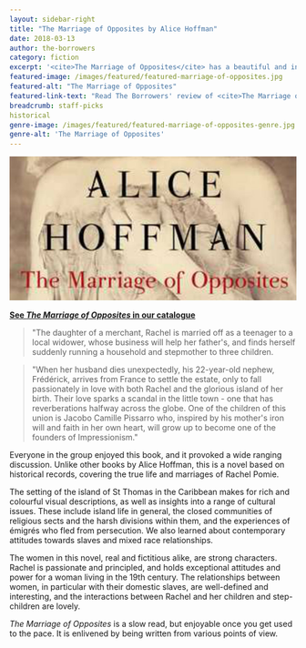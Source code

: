 ```yaml
---
layout: sidebar-right
title: "The Marriage of Opposites by Alice Hoffman"
date: 2018-03-13
author: the-borrowers
category: fiction
excerpt: '<cite>The Marriage of Opposites</cite> has a beautiful and interesting setting, strong characters and well-defined relationships.'
featured-image: /images/featured/featured-marriage-of-opposites.jpg
featured-alt: "The Marriage of Opposites"
featured-link-text: "Read The Borrowers' review of <cite>The Marriage of Opposites</cite>"
breadcrumb: staff-picks
historical
genre-image: /images/featured/featured-marriage-of-opposites-genre.jpg
genre-alt: 'The Marriage of Opposites'
---
```


![The Marriage of Opposites](/images/featured/featured-marriage-of-opposites.jpg)

**[See <cite>The Marriage of Opposites</cite> in our catalogue](https://suffolk.spydus.co.uk/cgi-bin/spydus.exe/ENQ/OPAC/BIBENQ?BRN=1804179)**

> "The daughter of a merchant, Rachel is married off as a teenager to a local widower, whose business will help her father's, and finds herself suddenly running a household and stepmother to three children.

> "When her husband dies unexpectedly, his 22-year-old nephew, Frédérick, arrives from France to settle the estate, only to fall passionately in love with both Rachel and the glorious island of her birth. Their love sparks a scandal in the little town - one that has reverberations halfway across the globe. One of the children of this union is Jacobo Camille Pissarro who, inspired by his mother's iron will and faith in her own heart, will grow up to become one of the founders of Impressionism."

Everyone in the group enjoyed this book, and it provoked a wide ranging discussion. Unlike other books by Alice Hoffman, this is a novel based on historical records, covering the true life and marriages of Rachel Pomie.

The setting of the island of St Thomas in the Caribbean makes for rich and colourful visual descriptions, as well as insights into a range of cultural issues. These include island life in general, the closed communities of religious sects and the harsh divisions within them, and the experiences of émigrés who fled from persecution. We also learned about contemporary attitudes towards slaves and mixed race relationships.

The women in this novel, real and fictitious alike, are strong characters. Rachel is passionate and principled, and holds exceptional attitudes and power for a woman living in the 19th century. The relationships between women, in particular with their domestic slaves, are well-defined and interesting, and the interactions between Rachel and her children and step-children are lovely.

<cite>The Marriage of Opposites</cite> is a slow read, but enjoyable once you get used to the pace. It is enlivened by being written from various points of view.
